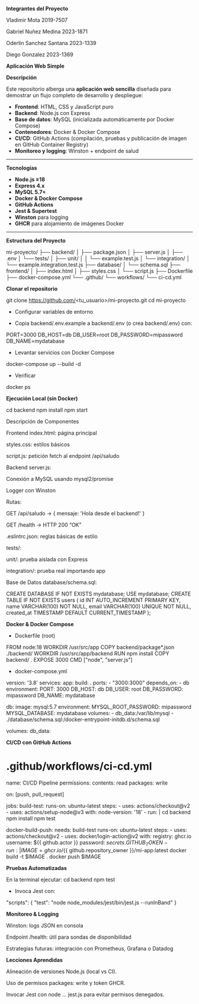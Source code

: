 **Integrantes del Proyecto**

Vladimir Mota 2019-7507

Gabriel Nuñez Medina 2023-1871

Oderlin Sanchez Santana 2023-1339

Diego Gonzalez 2023-1369



**Aplicación Web Simple**

**Descripción**

Este repositorio alberga una **aplicación web sencilla** diseñada para demostrar un flujo completo de desarrollo y despliegue:

- **Frontend**: HTML, CSS y JavaScript puro  
- **Backend**: Node.js con Express  
- **Base de datos**: MySQL (inicializada automáticamente por Docker Compose)  
- **Contenedores**: Docker & Docker Compose  
- **CI/CD**: GitHub Actions (compilación, pruebas y publicación de imagen en GitHub Container Registry)  
- **Monitoreo y logging**: Winston + endpoint de salud

---

**Tecnologías**

- **Node.js ≥18**  
- **Express 4.x**  
- **MySQL 5.7+**  
- **Docker & Docker Compose**  
- **GitHub Actions**  
- **Jest & Supertest**  
- **Winston** para logging  
- **GHCR** para alojamiento de imágenes Docker

---

**Estructura del Proyecto**

mi-proyecto/
├── backend/
│   ├── package.json
│   ├── server.js
│   ├── .env
│   └── tests/
│       ├── unit/
│       │   └── example.test.js
│       └── integration/
│           └── example.integration.test.js
├── database/
│   └── schema.sql
├── frontend/
│   ├── index.html
│   ├── styles.css
│   └── script.js
├── Dockerfile
├── docker-compose.yml
└── .github/
    └── workflows/
        └── ci-cd.yml

**Clonar el repositorio**

   git clone https://github.com/<tu_usuario>/mi-proyecto.git
   cd mi-proyecto

- Configurar variables de entorno

- Copia backend/.env.example a backend/.env (o crea backend/.env) con:

PORT=3000
DB_HOST=db
DB_USER=root
DB_PASSWORD=mipassword
DB_NAME=mydatabase

- Levantar servicios con Docker Compose

docker-compose up --build -d

- Verificar

docker ps

**Ejecución Local (sin Docker)**

cd backend
npm install
npm start

Descripción de Componentes

Frontend
index.html: página principal

styles.css: estilos básicos

script.js: petición fetch al endpoint /api/saludo

Backend
server.js:

Conexión a MySQL usando mysql2/promise

Logger con Winston

Rutas:

GET /api/saludo → { mensaje: 'Hola desde el backend!' }

GET /health → HTTP 200 “OK”

.eslintrc.json: reglas básicas de estilo

tests/:

unit/: prueba aislada con Express

integration/: prueba real importando app

Base de Datos
database/schema.sql:

CREATE DATABASE IF NOT EXISTS mydatabase;
USE mydatabase;
CREATE TABLE IF NOT EXISTS users (
  id INT AUTO_INCREMENT PRIMARY KEY,
  name VARCHAR(100) NOT NULL,
  email VARCHAR(100) UNIQUE NOT NULL,
  created_at TIMESTAMP DEFAULT CURRENT_TIMESTAMP
);

**Docker & Docker Compose**

- Dockerfile (root)

FROM node:18
WORKDIR /usr/src/app
COPY backend/package*.json ./backend/
WORKDIR /usr/src/app/backend
RUN npm install
COPY backend/ .
EXPOSE 3000
CMD ["node", "server.js"]

- docker-compose.yml

version: '3.8'
services:
  app:
    build: .
    ports:
      - "3000:3000"
    depends_on:
      - db
    environment:
      PORT: 3000
      DB_HOST: db
      DB_USER: root
      DB_PASSWORD: mipassword
      DB_NAME: mydatabase

  db:
    image: mysql:5.7
    environment:
      MYSQL_ROOT_PASSWORD: mipassword
      MYSQL_DATABASE: mydatabase
    volumes:
      - db_data:/var/lib/mysql
      - ./database/schema.sql:/docker-entrypoint-initdb.d/schema.sql

volumes:
  db_data:

**CI/CD con GitHub Actions**

# .github/workflows/ci-cd.yml
name: CI/CD Pipeline
permissions:
  contents: read
  packages: write

on: [push, pull_request]

jobs:
  build-test:
    runs-on: ubuntu-latest
    steps:
      - uses: actions/checkout@v2
      - uses: actions/setup-node@v3
        with: node-version: '18'
      - run: |
          cd backend
          npm install
          npm test

  docker-build-push:
    needs: build-test
    runs-on: ubuntu-latest
    steps:
      - uses: actions/checkout@v2
      - uses: docker/login-action@v2
        with:
          registry: ghcr.io
          username: ${{ github.actor }}
          password: ${{ secrets.GITHUB_TOKEN }}
      - run: |
          IMAGE=ghcr.io/${{ github.repository_owner }}/mi-app:latest
          docker build -t $IMAGE .
          docker push $IMAGE

**Pruebas Automatizadas**

En la terminal ejecutar:
cd backend
npm test

- Invoca Jest con:

"scripts": {
  "test": "node node_modules/jest/bin/jest.js --runInBand"
}

**Monitoreo & Logging**

Winston: logs JSON en consola

Endpoint /health: útil para sondas de disponibilidad

Estrategias futuras: integración con Prometheus, Grafana o Datadog

**Lecciones Aprendidas**

Alineación de versiones Node.js (local vs CI).

Uso de permisos packages: write y token GHCR.

Invocar Jest con node ... jest.js para evitar permisos denegados.





